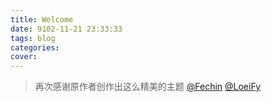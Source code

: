 ```yaml
---
title: Welcome 
date: 9102-11-21 23:33:33
tags: blog
categories:
cover: 
---
```

 
>再次感谢原作者创作出这么精美的主题 [@Fechin](https://github.com/Fechin/hexo-theme-diaspora) [@LoeiFy](https://github.com/LoeiFy/Diaspora )

